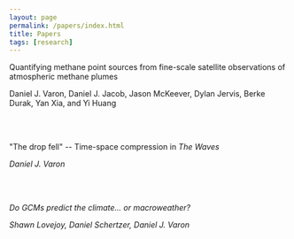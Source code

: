 ```yaml
---
layout: page
permalink: /papers/index.html
title: Papers
tags: [research]
---
```


Quantifying methane point sources from fine-scale satellite observations of atmospheric methane plumes

Daniel J. Varon, Daniel J. Jacob, Jason McKeever, Dylan Jervis, Berke Durak, Yan Xia, and Yi Huang

<br>
<br>

"The drop fell" -- Time-space compression in <em>The Waves<em>

Daniel J. Varon

<br>
<br>

Do GCMs predict the climate... or macroweather?

Shawn Lovejoy, Daniel Schertzer, Daniel J. Varon

<!-- 
| - | - |
|---|---|
| I am text to the left  | ![avatar](/images/avatar.png) |
| ![avatar](/images/avatar.png) | I am text to the right |
-->